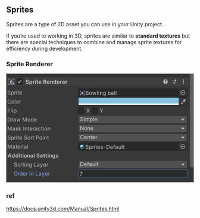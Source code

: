 ## Sprites
Sprites are a type of 2D asset you can use in your Unity project.

If you’re used to working in 3D, sprites are similar to **standard textures** but there are special techniques to combine and manage sprite textures for efficiency during development.



### Sprite Renderer



![](./img/sprite_renderer.png)


### ref 
https://docs.unity3d.com/Manual/Sprites.html
